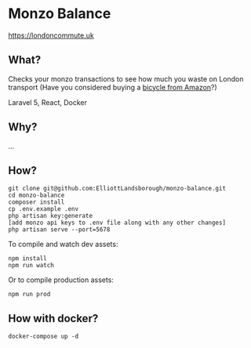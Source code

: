 # Monzo Balance

https://londoncommute.uk

## What?

Checks your monzo transactions to see how much you waste on London transport (Have you considered buying a [bicycle from Amazon](https://amzn.to/2RK1qCz)?)

Laravel 5, React, Docker

## Why?

...

## How?
```
git clone git@github.com:ElliottLandsborough/monzo-balance.git
cd monzo-balance
composer install
cp .env.example .env
php artisan key:generate
[add monzo api keys to .env file along with any other changes]
php artisan serve --port=5678
```
To compile and watch dev assets:
```
npm install
npm run watch
```
Or to compile production assets:
```
npm run prod
```

## How with docker?
```
docker-compose up -d
```
